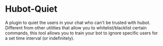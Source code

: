 # Hubot-Quiet
A plugin to quiet the users in your chat who can't be trusted with hubot. Different from other utilities that allow you to whitelist/blacklist certain commands, this tool allows you to train your bot to ignore specific users for a set time interval (or indefinitely).

